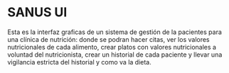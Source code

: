 # SANUS UI 
Esta es la interfaz graficas de un sistema de gestión de la pacientes para una clínica de nutrición: donde se podran hacer citas, ver los valores nutricionales de cada alimento, crear platos con valores nutricionales a voluntad del nutricionista, crear un historial de cada paciente y llevar una vigilancia estricta del historial y como va la dieta.
